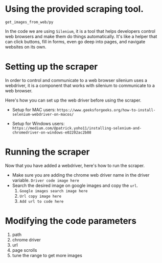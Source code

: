 # Using the provided scraping tool. 
`get_images_from_web/py`

In the code we are using `Silenium`, it is a tool that helps developers control web browsers and make them do things automatically. It's like a helper that can click buttons, fill in forms, even go deep into pages, and navigate websites on its own.

# Setting up the scraper
In order to control and communicate to a web browser silenium uses a webdriver, it is a component that works with silenium to communicate to a web browser.

Here's how you can set up the web driver before using the scraper.

- Setup for MAC users: `https://www.geeksforgeeks.org/how-to-install-selenium-webdriver-on-macos/`

- Setup for Windows users: `https://medium.com/@patrick.yoho11/installing-selenium-and-chromedriver-on-windows-e02202ac2b08`

# Running the scraper
Now that you have added a webdriver, here's how to run the scraper.

- Make sure you are adding the chrome web driver name in the driver variable.
  `Driver code image here`
- Search the desired image on google images and copy the `url`.
  1. `Google images search image here`
  2. `Url copy image here`
  3. `Add url to code here`

# Modifying the code parameters
1. path
2. chrome driver
3. url
4. page scrolls
5. tune the range to get more images
   
